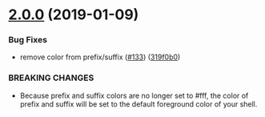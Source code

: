 # [2.0.0](https://github.com/matchai/spacefish/compare/v1.12.4...v2.0.0) (2019-01-09)


### Bug Fixes

* remove color from prefix/suffix ([#133](https://github.com/matchai/spacefish/issues/133)) ([319f0b0](https://github.com/matchai/spacefish/commit/319f0b0))


### BREAKING CHANGES

* Because prefix and suffix colors are no longer set to #fff, the color of prefix and suffix will be set to the default foreground color of your shell.
